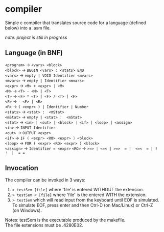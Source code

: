 # compiler

Simple c compiler that translates source code for a language (defined below) into a .asm file.  

_note: project is still in progress_

## Language (in BNF)

`<program>`  ->  `<vars> <block>`  
`<block>`    ->  `BEGIN <vars> : <stats> END`  
`<vars>`     ->  `empty | VOID Identifier <mvars>`  
`<mvars>`    ->  `empty | Identifier <mvars>`  
`<expr>`     ->  `<M> + <expr> | <M>`  
`<M>`        ->  `<T> - <M> | <T>`  
`<T>`        ->  `<F> * <T> | <F> / <T> | <F>`  
`<F>`        ->  `- <F> | <R>`  
`<R>`        ->  `( <expr> ) | Identifier | Number`  
`<stats>`    ->  `<stat> :  <mStat>`  
`<mStat>`    ->  `empty | <stat> :  <mStat>`  
`<stat>`     ->  `<in> | <out> | <block> | <if> | <loop> | <assign>`  
`<in>`       ->  `INPUT Identifier`  
`<out>`      ->  `OUTPUT <expr>`  
`<if>`       ->  `IF ( <expr> <RO> <expr> ) <block>`  
`<loop>`     ->  `FOR ( <expr> <RO> <expr> ) <block>`  
`<assign>`   ->  `Identifier = <expr>` 
`<RO>`       ->  `>=> | <=< | >=>  = |  <=<  = | ! !  |  = =`

## Invocation

The compiler can be invoked in 3 ways:
  1) `> testSem [file]` where 'file' is entered WITHOUT the extension.  
  2) `> testSem < [file]` where 'file' is the entered WITH the extension.  
  3) `> testSem` which will read input from the keyboard until EOF is simulated.  
     To simulate EOF, press enter and then Ctrl-D (on Mac/Linux) or Ctrl-Z (on Windows).  
     
Notes: testSem is the executable produced by the makefile.  
       The file extensions must be .4280E02.
